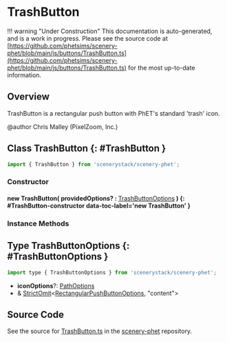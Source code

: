 # TrashButton

!!! warning "Under Construction"
    This documentation is auto-generated, and is a work in progress. Please see the source code at
    [https://github.com/phetsims/scenery-phet/blob/main/js/buttons/TrashButton.ts](https://github.com/phetsims/scenery-phet/blob/main/js/buttons/TrashButton.ts) for the most up-to-date information.

## Overview

TrashButton is a rectangular push button with PhET's standard 'trash' icon.

@author Chris Malley (PixelZoom, Inc.)

## Class TrashButton {: #TrashButton }


```js
import { TrashButton } from 'scenerystack/scenery-phet';
```
### Constructor

#### new TrashButton( providedOptions? : <span style="font-weight: 400;">[TrashButtonOptions](../scenery-phet/TrashButton.md#TrashButtonOptions)</span> ) {: #TrashButton-constructor data-toc-label='new TrashButton' }

### Instance Methods





## Type TrashButtonOptions {: #TrashButtonOptions }


```js
import type { TrashButtonOptions } from 'scenerystack/scenery-phet';
```


- **iconOptions**?: [PathOptions](../scenery/Path.md#PathOptions)
- &amp; [StrictOmit](../phet-core/StrictOmit.md)&lt;[RectangularPushButtonOptions](../sun/RectangularPushButton.md#RectangularPushButtonOptions), "content"&gt;




## Source Code

See the source for [TrashButton.ts](https://github.com/phetsims/scenery-phet/blob/main/js/buttons/TrashButton.ts) in the [scenery-phet](https://github.com/phetsims/scenery-phet) repository.
